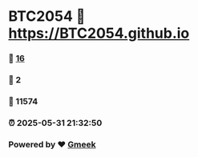 # BTC2054 :link: https://BTC2054.github.io 
### :page_facing_up: [16](https://BTC2054.github.io/tag.html) 
### :speech_balloon: 2 
### :hibiscus: 11574 
### :alarm_clock: 2025-05-31 21:32:50 
### Powered by :heart: [Gmeek](https://github.com/Meekdai/Gmeek)
